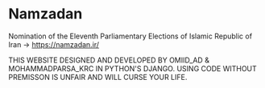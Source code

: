 # Namzadan
Nomination of the Eleventh Parliamentary Elections of Islamic Republic of Iran -> https://namzadan.ir/

THIS WEBSITE DESIGNED AND DEVELOPED BY OMIID_AD & MOHAMMADPARSA_KRC IN PYTHON'S DJANGO.
USING CODE WITHOUT PREMISSON IS UNFAIR AND WILL CURSE YOUR LIFE.
